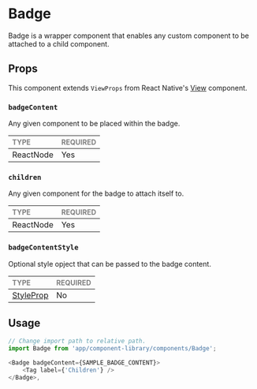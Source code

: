 # Badge

Badge is a wrapper component that enables any custom component to be attached to a child component.

## Props

This component extends `ViewProps` from React Native's [View](https://reactnative.dev/docs/view) component.

### `badgeContent`

Any given component to be placed within the badge.

| <span style="color:gray;font-size:14px">TYPE</span> | <span style="color:gray;font-size:14px">REQUIRED</span> |
| :-------------------------------------------------- | :------------------------------------------------------ |
| ReactNode                                              | Yes                                                     |

### `children`

Any given component for the badge to attach itself to.

| <span style="color:gray;font-size:14px">TYPE</span> | <span style="color:gray;font-size:14px">REQUIRED</span> |
| :-------------------------------------------------- | :------------------------------------------------------ |
| ReactNode                                              | Yes                                                     |

### `badgeContentStyle`

Optional style opject that can be passed to the badge content.

| <span style="color:gray;font-size:14px">TYPE</span> | <span style="color:gray;font-size:14px">REQUIRED</span> |
| :-------------------------------------------------- | :------------------------------------------------------ |
| [StyleProp]([./AvatarBase.types.ts#L17](https://reactnative.dev/docs/view-style-props))          | No                                                     |

## Usage

```javascript
// Change import path to relative path.
import Badge from 'app/component-library/components/Badge';

<Badge badgeContent={SAMPLE_BADGE_CONTENT}>
    <Tag label={'Children'} />
</Badge>,
```